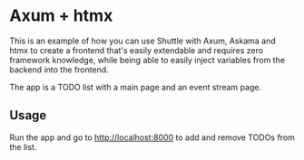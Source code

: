 # Axum + htmx

This is an example of how you can use Shuttle with Axum, Askama and htmx to create a frontend that's easily extendable and requires zero framework knowledge, while being able to easily inject variables from the backend into the frontend.

The app is a TODO list with a main page and an event stream page.

## Usage

Run the app and go to <http://localhost:8000> to add and remove TODOs from the list.
